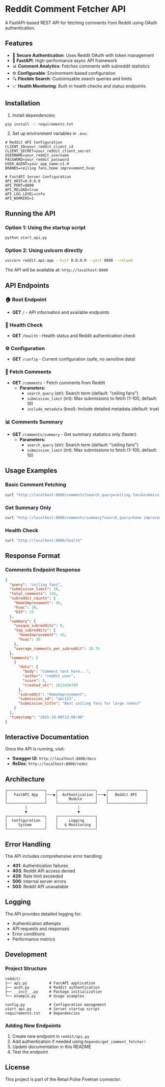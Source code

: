 # Reddit Comment Fetcher API

A FastAPI-based REST API for fetching comments from Reddit using OAuth authentication.

## Features

- 🔐 **Secure Authentication**: Uses Reddit OAuth with token management
- 🚀 **FastAPI**: High-performance async API framework
- 📊 **Comment Analytics**: Fetches comments with subreddit statistics
- ⚙️ **Configurable**: Environment-based configuration
- 🔍 **Flexible Search**: Customizable search queries and limits
- 📈 **Health Monitoring**: Built-in health checks and status endpoints

## Installation

1. Install dependencies:
```bash
pip install -r requirements.txt
```

2. Set up environment variables in `.env`:
```env
# Reddit API Configuration
CLIENT_ID=your_reddit_client_id
CLIENT_SECRET=your_reddit_client_secret
USERNAME=your_reddit_username
PASSWORD=your_reddit_password
USER_AGENT=your_app_name:v1.0
BRANDS=ceiling fans,home improvement,hvac

# FastAPI Server Configuration
API_HOST=0.0.0.0
API_PORT=8000
API_RELOAD=true
API_LOG_LEVEL=info
API_WORKERS=1
```

## Running the API

### Option 1: Using the startup script
```bash
python start_api.py
```

### Option 2: Using uvicorn directly
```bash
uvicorn reddit.api:app --host 0.0.0.0 --port 8000 --reload
```

The API will be available at: `http://localhost:8000`

## API Endpoints

### 🏠 Root Endpoint
- **GET** `/` - API information and available endpoints

### 💊 Health Check
- **GET** `/health` - Health status and Reddit authentication check

### ⚙️ Configuration
- **GET** `/config` - Current configuration (safe, no sensitive data)

### 💬 Fetch Comments
- **GET** `/comments` - Fetch comments from Reddit
  - **Parameters:**
    - `search_query` (str): Search term (default: "ceiling fans")
    - `submission_limit` (int): Max submissions to fetch (1-100, default: 10)
    - `include_metadata` (bool): Include detailed metadata (default: true)

### 📊 Comments Summary
- **GET** `/comments/summary` - Get summary statistics only (faster)
  - **Parameters:**
    - `search_query` (str): Search term (default: "ceiling fans")
    - `submission_limit` (int): Max submissions to fetch (1-100, default: 10)

## Usage Examples

### Basic Comment Fetching
```bash
curl "http://localhost:8000/comments?search_query=ceiling fans&submission_limit=5"
```

### Get Summary Only
```bash
curl "http://localhost:8000/comments/summary?search_query=home improvement&submission_limit=20"
```

### Health Check
```bash
curl "http://localhost:8000/health"
```

## Response Format

### Comments Endpoint Response
```json
{
  "query": "ceiling fans",
  "submission_limit": 10,
  "total_comments": 150,
  "subreddit_counts": {
    "HomeImprovement": 45,
    "hvac": 30,
    "DIY": 25
  },
  "summary": {
    "unique_subreddits": 8,
    "top_subreddits": {
      "HomeImprovement": 45,
      "hvac": 30
    },
    "average_comments_per_subreddit": 18.75
  },
  "comments": [
    {
      "data": {
        "body": "Comment text here...",
        "author": "reddit_user",
        "score": 5,
        "created_utc": 1623456789
      },
      "subreddit": "HomeImprovement",
      "submission_id": "abc123",
      "submission_title": "Best ceiling fans for large rooms?"
    }
  ],
  "timestamp": "2025-10-08T12:00:00"
}
```

## Interactive Documentation

Once the API is running, visit:
- **Swagger UI**: `http://localhost:8000/docs`
- **ReDoc**: `http://localhost:8000/redoc`

## Architecture

```
┌─────────────────┐    ┌─────────────────┐    ┌─────────────────┐
│   FastAPI App   │───▶│  Authentication │───▶│   Reddit API    │
│                 │    │     Module      │    │                 │
└─────────────────┘    └─────────────────┘    └─────────────────┘
         │                       │
         ▼                       ▼
┌─────────────────┐    ┌─────────────────┐
│  Configuration  │    │     Logging     │
│     System      │    │   & Monitoring  │
└─────────────────┘    └─────────────────┘
```

## Error Handling

The API includes comprehensive error handling:
- **401**: Authentication failures
- **403**: Reddit API access denied
- **429**: Rate limit exceeded
- **500**: Internal server errors
- **503**: Reddit API unavailable

## Logging

The API provides detailed logging for:
- Authentication attempts
- API requests and responses
- Error conditions
- Performance metrics

## Development

### Project Structure
```
reddit/
├── api.py          # FastAPI application
├── auth.py         # Reddit authentication
├── __init__.py     # Package initialization
└── example.py      # Usage examples

config.py           # Configuration management
start_api.py        # Server startup script
requirements.txt    # Dependencies
```

### Adding New Endpoints

1. Create new endpoint in `reddit/api.py`
2. Add authentication if needed using `Depends(get_comment_fetcher)`
3. Update documentation in this README
4. Test the endpoint

## License

This project is part of the Retail Pulse Fivetran connector.